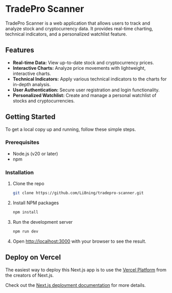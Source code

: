 # TradePro Scanner

TradePro Scanner is a web application that allows users to track and analyze stock and cryptocurrency data. It provides real-time charting, technical indicators, and a personalized watchlist feature.

## Features

-   **Real-time Data:** View up-to-date stock and cryptocurrency prices.
-   **Interactive Charts:** Analyze price movements with lightweight, interactive charts.
-   **Technical Indicators:** Apply various technical indicators to the charts for in-depth analysis.
-   **User Authentication:** Secure user registration and login functionality.
-   **Personalized Watchlist:** Create and manage a personal watchlist of stocks and cryptocurrencies.

## Getting Started

To get a local copy up and running, follow these simple steps.

### Prerequisites

-   Node.js (v20 or later)
-   npm

### Installation

1.  Clone the repo
    ```sh
    git clone https://github.com/Li8ning/tradepro-scanner.git
    ```
2.  Install NPM packages
    ```sh
    npm install
    ```
3.  Run the development server
    ```sh
    npm run dev
    ```
4.  Open [http://localhost:3000](http://localhost:3000) with your browser to see the result.

## Deploy on Vercel

The easiest way to deploy this Next.js app is to use the [Vercel Platform](https://vercel.com/new?utm_medium=default-template&filter=next.js&utm_source=create-next-app&utm_campaign=create-next-app-readme) from the creators of Next.js.

Check out the [Next.js deployment documentation](https://nextjs.org/docs/app/building-your-application/deploying) for more details.
